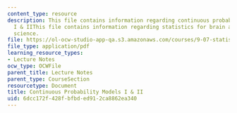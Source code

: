 ```yaml
---
content_type: resource
description: This file contains information regarding continuous probability models
  I & IIThis file contains information regarding statistics for brain and cognitive
  science.
file: https://ol-ocw-studio-app-qa.s3.amazonaws.com/courses/9-07-statistics-for-brain-and-cognitive-science-fall-2016/6dcc172f428fbfbded912ca8862ea340_MIT9_07F16_lec3.pdf
file_type: application/pdf
learning_resource_types:
- Lecture Notes
ocw_type: OCWFile
parent_title: Lecture Notes
parent_type: CourseSection
resourcetype: Document
title: Continuous Probability Models I & II
uid: 6dcc172f-428f-bfbd-ed91-2ca8862ea340
---
```

